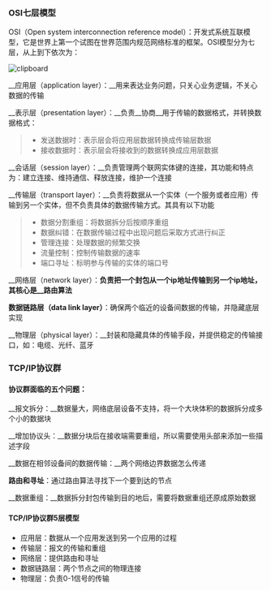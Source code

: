 ### OSI七层模型

OSI（Open system interconnection reference model）：开发式系统互联模型，它是世界上第一个试图在世界范围内规范网络标准的框架。OSI模型分为七层，从上到下依次为：

![clipboard](https://typroa12138.oss-cn-hangzhou.aliyuncs.com/image/2020/11/20201122192340219.png)

__应用层（application layer）：__用来表达业务问题，只关心业务逻辑，不关心数据的传输

__表示层（presentation layer）：__负责__协商__用于传输的数据格式，并转换数据格式：

> - 发送数据时：表示层会将应用层数据转换成传输层数据
> - 接收数据时：表示层会将接收到的数据转换成应用层数据

__会话层（session layer）：__负责管理两个联网实体键的连接，其功能和特点为：建立连接、维持通信、释放连接，维护一个连接

__传输层（transport layer）：__负责将数据从一个实体（一个服务或者应用）传输到另一个实体，但不负责具体的数据传输方式。其具有以下功能

> - 数据分割重组：将数据拆分后按顺序重组
> - 数据纠错：在数据传输过程中出现问题后采取方式进行纠正
> - 管理连接：处理数据的频繁交换
> - 流量控制：控制传输数据的速率
> - 端口寻址：标明参与传输的实体的端口号

__网络层（network layer）：__负责把一个封包从一个ip地址传输到另一个ip地址，其核心是__路由算法__

__数据链路层（data link layer）__：确保两个临近的设备间数据的传输，并隐藏底层实现

__物理层（physical layer）：__封装和隐藏具体的传输手段，并提供稳定的传输接口，如：电缆、光纤、蓝牙



### TCP/IP协议群

#### 协议群面临的五个问题：

__报文拆分：__数据量大，网络底层设备不支持，将一个大块体积的数据拆分成多个小的数据块

__增加协议头：__数据分块后在接收端需要重组，所以需要使用头部来添加一些描述字段

__数据在相邻设备间的数据传输：__两个网络边界数据怎么传递

__路由和寻址__：通过路由算法寻找下一个要到达的节点

__数据重组：__数据拆分封包传输到目的地后，需要将数据重组还原成原始数据

#### TCP/IP协议群5层模型

- 应用层：数据从一个应用发送到另一个应用的过程
- 传输层：报文的传输和重组
- 网络层：提供路由和寻址
- 数据链路层：两个节点之间的物理连接
- 物理层：负责0-1信号的传输


